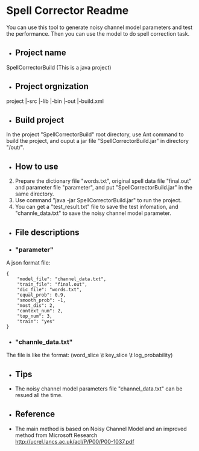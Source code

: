 Spell Corrector Readme
======================
You can use this tool to generate noisy channel model parameters and test the performance. Then you can use the model to do spell correction task.

+ ## Project name
SpellCorrectorBuild (This is a java project)

+ ## Project orgnization
project |-src |-lib |-bin |-out |-build.xml

+ ## Build project
In the project "SpellCorrectorBuild" root directory, use Ant command to build the project, and ouput a jar file "SpellCorrectorBuild.jar" in directory "/out/".

+ ## How to use
2. Prepare the dictionary file "words.txt", original spell data file "final.out" and parameter file "parameter", and put "SpellCorrectorBuild.jar" in the same directory.
3. Use command "java -jar SpellCorrectorBuild.jar" to run the project.
4. You can get a "test_result.txt" file to save the test infomation, and "channle_data.txt" to save the noisy channel model parameter.

+ ## File descriptions
- ### "parameter"
A json format file:

```
{
	"model_file": "channel_data.txt",
	"train_file": "final.out",
	"dic_file": "words.txt",
	"equal_prob": 0.9,
	"smooth_prob": -1,
	"most_dis": 2,
	"context_num": 2,
	"top_num": 3,
	"train": "yes"
}
```

- ### "channle_data.txt"
The file is like the format:
(word_slice \t key_slice \t log_probability)

+ ## Tips
+ The noisy channel model parameters file "channel_data.txt" can be resued all the time.

+ ## Reference
+ The main method is based on Noisy Channel Model and an improved method from Microsoft Research http://ucrel.lancs.ac.uk/acl/P/P00/P00-1037.pdf
